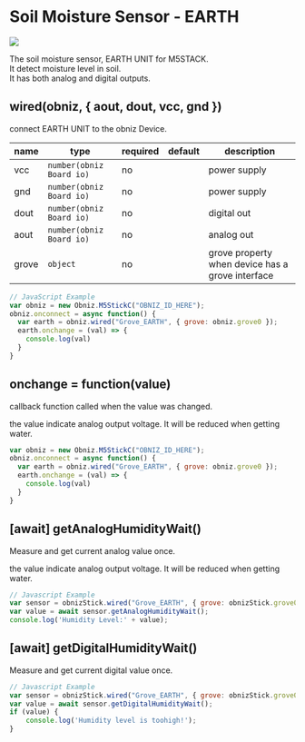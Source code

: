 # Soil Moisture Sensor - EARTH

![](image.jpg)

The soil moisture sensor, EARTH UNIT for M5STACK.  
It detect moisture level in soil.  
It has both analog and digital outputs.


## wired(obniz, { aout, dout, vcc, gnd })
connect EARTH UNIT to the obniz Device.  

name | type | required | default | description
--- | --- | --- | --- | ---
vcc | `number(obniz Board io)` | no |  &nbsp; | power supply
gnd | `number(obniz Board io)` | no |  &nbsp; | power supply
dout | `number(obniz Board io)` | no |  &nbsp; | digital out
aout | `number(obniz Board io)` | no | &nbsp;  | analog out
grove | `object` | no | &nbsp;  | grove property when device has a grove interface

```javascript
// JavaScript Example
var obniz = new Obniz.M5StickC("OBNIZ_ID_HERE");
obniz.onconnect = async function() {
  var earth = obniz.wired("Grove_EARTH", { grove: obniz.grove0 });
  earth.onchange = (val) => {
    console.log(val)
  }
}
```


## onchange = function(value)
callback function called when the value was changed.

the value indicate analog output voltage.
It will be reduced when getting water.

```javascript
var obniz = new Obniz.M5StickC("OBNIZ_ID_HERE");
obniz.onconnect = async function() {
  var earth = obniz.wired("Grove_EARTH", { grove: obniz.grove0 });
  earth.onchange = (val) => {
    console.log(val)
  }
}
```


## [await] getAnalogHumidityWait()
Measure and get current analog value once.

the value indicate analog output voltage.
It will be reduced when getting water.

```javascript
// Javascript Example
var sensor = obnizStick.wired("Grove_EARTH", { grove: obnizStick.grove0 });
var value = await sensor.getAnalogHumidityWait();
console.log('Humidity Level:' + value);
```


## [await] getDigitalHumidityWait()
Measure and get current digital value once.

```javascript
// Javascript Example
var sensor = obnizStick.wired("Grove_EARTH", { grove: obnizStick.grove0 });
var value = await sensor.getDigitalHumidityWait();
if (value) {
    console.log('Humidity level is toohigh!');
}
```
